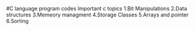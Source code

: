 #C language program codes
Important c topics
1.Bit Manipulations 
2.Data structures
3.Memeory managment
4.Storage Classes
5.Arrays and pointer
6.Sorting
